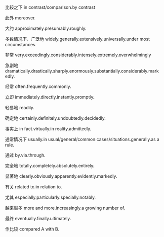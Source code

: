 比较之下 in contrast/comparison.by contrast

此外 moreover.

大约 approximately.presumably.roughly.  

多数情况下、广泛地 widely.generally.extensively.universally.under most circumstances.

非常 very.exceedingly.considerably.intensely.extremely.overwhelmingly

急剧地 dramatically.drastically.sharply.enormously.substantially.considerably.markedly.

经常 often.frequently.commonly.

立即 immediately.directly.instantly.promptly.

轻易地 readily.

确定地 certainly.definitely.undoubtedly.decidedly.

事实上 in fact.virtually.in reality.admittedly.

通常情况下 usually.in usual/general/common cases/situations.generally.as a rule.

通过 by.via.through.

完全地 totally.completely.absolutely.entirely.

显著地 clearly.obviously.apparently.evidently.markedly.

有关 related to.in relation to.

尤其 especially.particularly.specially.notably.

越来越多 more and more.increasingly.a growing number of.

最终 eventually.finally.ultimately.

作比较 compared A with B.
